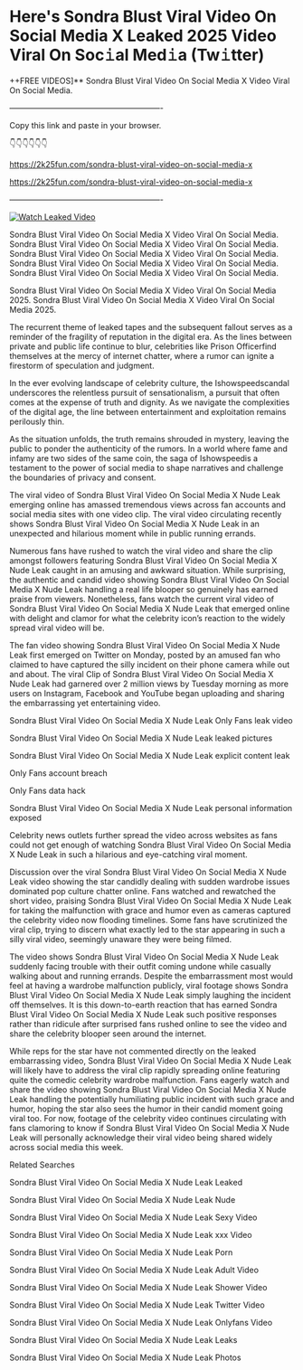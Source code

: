 # Here's Sondra Blust Viral Video On Social Media X Leaked 2025 Video Viral On Soc𝚒al Med𝚒a (Tw𝚒tter)

++FREE VIDEOS]** Sondra Blust Viral Video On Social Media X Video Viral On Social Media.

———————————————————-

Copy this link and paste in your browser.

👇👇👇👇👇👇

https://2k25fun.com/sondra-blust-viral-video-on-social-media-x

https://2k25fun.com/sondra-blust-viral-video-on-social-media-x

———————————————————-

[![Watch Leaked Video](https://miro.medium.com/v2/resize:fit:828/format:webp/1*cilzJN44JGOrTw9NJCrNHA.gif "Watch Leaked Video")](https://2k25fun.com/sondra-blust-viral-video-on-social-media-x)

Sondra Blust Viral Video On Social Media X Video Viral On Social Media. Sondra Blust Viral Video On Social Media X Video Viral On Social Media. Sondra Blust Viral Video On Social Media X Video Viral On Social Media. Sondra Blust Viral Video On Social Media X Video Viral On Social Media. Sondra Blust Viral Video On Social Media X Video Viral On Social Media.

Sondra Blust Viral Video On Social Media X Video Viral On Social Media 2025. Sondra Blust Viral Video On Social Media X Video Viral On Social Media 2025.

The recurrent theme of leaked tapes and the subsequent fallout serves as a reminder of the fragility of reputation in the digital era. As the lines between private and public life continue to blur, celebrities like Prison Officerfind themselves at the mercy of internet chatter, where a rumor can ignite a firestorm of speculation and judgment.

In the ever evolving landscape of celebrity culture, the Ishowspeedscandal underscores the relentless pursuit of sensationalism, a pursuit that often comes at the expense of truth and dignity. As we navigate the complexities of the digital age, the line between entertainment and exploitation remains perilously thin.

As the situation unfolds, the truth remains shrouded in mystery, leaving the public to ponder the authenticity of the rumors. In a world where fame and infamy are two sides of the same coin, the saga of Ishowspeedis a testament to the power of social media to shape narratives and challenge the boundaries of privacy and consent.

The viral video of Sondra Blust Viral Video On Social Media X Nude Leak emerging online has amassed tremendous views across fan accounts and social media sites with one video clip. The viral video circulating recently shows Sondra Blust Viral Video On Social Media X Nude Leak in an unexpected and hilarious moment while in public running errands.

Numerous fans have rushed to watch the viral video and share the clip amongst followers featuring Sondra Blust Viral Video On Social Media X Nude Leak caught in an amusing and awkward situation. While surprising, the authentic and candid video showing Sondra Blust Viral Video On Social Media X Nude Leak handling a real life blooper so genuinely has earned praise from viewers. Nonetheless, fans watch the current viral video of Sondra Blust Viral Video On Social Media X Nude Leak that emerged online with delight and clamor for what the celebrity icon’s reaction to the widely spread viral video will be.

The fan video showing Sondra Blust Viral Video On Social Media X Nude Leak first emerged on Twitter on Monday, posted by an amused fan who claimed to have captured the silly incident on their phone camera while out and about. The viral Clip of Sondra Blust Viral Video On Social Media X Nude Leak had garnered over 2 million views by Tuesday morning as more users on Instagram, Facebook and YouTube began uploading and sharing the embarrassing yet entertaining video.

Sondra Blust Viral Video On Social Media X Nude Leak Only Fans leak video

Sondra Blust Viral Video On Social Media X Nude Leak leaked pictures

Sondra Blust Viral Video On Social Media X Nude Leak explicit content leak

Only Fans account breach

Only Fans data hack

Sondra Blust Viral Video On Social Media X Nude Leak personal information exposed

Celebrity news outlets further spread the video across websites as fans could not get enough of watching Sondra Blust Viral Video On Social Media X Nude Leak in such a hilarious and eye-catching viral moment.

Discussion over the viral Sondra Blust Viral Video On Social Media X Nude Leak video showing the star candidly dealing with sudden wardrobe issues dominated pop culture chatter online. Fans watched and rewatched the short video, praising Sondra Blust Viral Video On Social Media X Nude Leak for taking the malfunction with grace and humor even as cameras captured the celebrity video now flooding timelines. Some fans have scrutinized the viral clip, trying to discern what exactly led to the star appearing in such a silly viral video, seemingly unaware they were being filmed.

The video shows Sondra Blust Viral Video On Social Media X Nude Leak suddenly facing trouble with their outfit coming undone while casually walking about and running errands. Despite the embarrassment most would feel at having a wardrobe malfunction publicly, viral footage shows Sondra Blust Viral Video On Social Media X Nude Leak simply laughing the incident off themselves. It is this down-to-earth reaction that has earned Sondra Blust Viral Video On Social Media X Nude Leak such positive responses rather than ridicule after surprised fans rushed online to see the video and share the celebrity blooper seen around the internet.

While reps for the star have not commented directly on the leaked embarrassing video, Sondra Blust Viral Video On Social Media X Nude Leak will likely have to address the viral clip rapidly spreading online featuring quite the comedic celebrity wardrobe malfunction. Fans eagerly watch and share the video showing Sondra Blust Viral Video On Social Media X Nude Leak handling the potentially humiliating public incident with such grace and humor, hoping the star also sees the humor in their candid moment going viral too. For now, footage of the celebrity video continues circulating with fans clamoring to know if Sondra Blust Viral Video On Social Media X Nude Leak will personally acknowledge their viral video being shared widely across social media this week.

Related Searches

Sondra Blust Viral Video On Social Media X Nude Leak Leaked

Sondra Blust Viral Video On Social Media X Nude Leak Nude

Sondra Blust Viral Video On Social Media X Nude Leak Sexy Video

Sondra Blust Viral Video On Social Media X Nude Leak xxx Video

Sondra Blust Viral Video On Social Media X Nude Leak Porn

Sondra Blust Viral Video On Social Media X Nude Leak Adult Video

Sondra Blust Viral Video On Social Media X Nude Leak Shower Video

Sondra Blust Viral Video On Social Media X Nude Leak Twitter Video

Sondra Blust Viral Video On Social Media X Nude Leak Onlyfans Video

Sondra Blust Viral Video On Social Media X Nude Leak Leaks

Sondra Blust Viral Video On Social Media X Nude Leak Photos